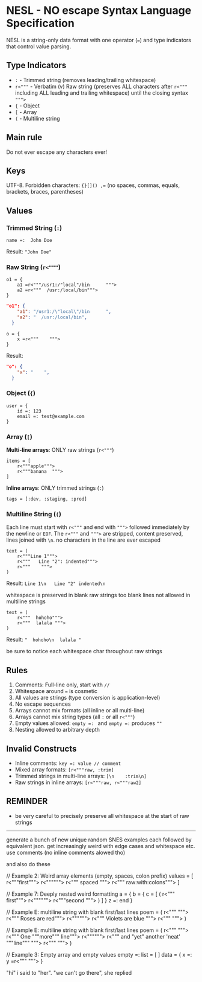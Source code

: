 # NESL - NO escape Syntax Language Specification

NESL is a string-only data format with one operator (`=`) and type indicators that control value parsing.

## Type Indicators

- `:` - Trimmed string (removes leading/trailing whitespace)
- `r<"""` - Verbatim (v) Raw string (preserves ALL characters after `r<"""` including ALL leading and trailing whitespace) until the closing syntax `""">`
- `{` - Object
- `[` - Array
- `(` - Multiline string

## Main rule 

Do not ever escape any characters ever!

## Keys

UTF-8. Forbidden characters: `{}[]() ,=` (no spaces, commas, equals, brackets, braces, parentheses)

## Values

### Trimmed String (`:`)
```
name =:  John Doe   
```
Result: `"John Doe"`

### Raw String (`r<"""`)
```
o1 = {
    a1 =r<"""/usr1:/"local"/bin      """>
    a2 =r<"""  /usr:/local/bin""">
} 
```

```json
"o1": {
    "a1": "/usr1:/\"local\"/bin      ",
    "a2": "  /usr:/local/bin",
  }
```
```
o = {
    x =r<"""    """>
} 
```
Result: 
```json
"o": {
    "x": "    ",
  }
```

### Object (`{`)
```
user = {
    id =: 123
    email =: test@example.com
}
```

### Array (`[`)

**Multi-line arrays**: ONLY raw strings (`r<"""`)
```
items = [
    r<"""apple""">
    r<"""banana  """>
]
```

**Inline arrays**: ONLY trimmed strings (`:`)
```
tags = [:dev, :staging, :prod]
```

### Multiline String (`(`)
Each line must start with `r<"""` and end with `""">` followed immediately by the newline or `EOF`. The `r<"""` and `""">` are stripped, content preserved, lines joined with `\n`.  no characters in the line are ever escaped
```
text = (
    r<"""Line 1""">
    r<"""   Line "2": indented""">
    r<"""    """>
)
```
Result: `Line 1\n   Line "2" indented\n    `

whitespace is preserved in blank raw strings too
blank lines not allowed in multiline strings

```
text = (
    r<"""  hohoho""">
    r<"""  lalala """>
)
```
Result: `"  hohoho\n  lalala "`

be sure to notice each whitespace char throughout raw strings


## Rules

1. Comments: Full-line only, start with `//`
2. Whitespace around `=` is cosmetic
3. All values are strings (type conversion is application-level)
4. No escape sequences
5. Arrays cannot mix formats (all inline or all multi-line)
6. Arrays cannot mix string types (all `:` or all `r<"""`)
7. Empty values allowed: `empty =: ` and `empty =:` produces `""` 
8. Nesting allowed to arbitrary depth

## Invalid Constructs

- Inline comments: `key =: value // comment`
- Mixed array formats: `[r<"""raw, :trim]`
- Trimmed strings in multi-line arrays: `[\n    :trim\n]`
- Raw strings in inline arrays: `[r<"""raw, r<"""raw2]`

## REMINDER

- be very careful to precisely preserve all whitespace at the start of raw strings
------------------

generate a bunch of new unique random SNES examples each followed by equivalent json.  get increasingly weird with edge cases and whitespace etc.  use comments (no inline comments alowed tho)


and also  do these



// Example 2: Weird array elements (empty, spaces, colon prefix)
values = [
    r<"""first""">
    r<"""""">
    r<"""   spaced   """>
    r<"""   raw:with:colons""">
]




// Example 7: Deeply nested weird formatting
a = {
    b = {
        c = [
            (
                r<""" first""">
                r<"""""">
                r<"""second  """>
            )
        ]
    }
    z =: end
}

// Example E: multiline string with blank first/last lines
poem = (
    r<"""  """>
    r<""" Roses are red""">
    r<"""""">
    r<""" Violets are blue  """>
    r<"""  """>
)

// Example E: multiline string with blank first/last lines
poem = (
    r<"""  """>
    r<""" One """more""" line""">
    r<"""""">
    r<""" and  "yet" another 'neat' """line"""  """>
    r<"""  """>
)


// Example 3: Empty array and empty values
empty =:
list = [ ]
data = {
    x =:
    y =r<"""  """>
}


"hi" i said to "her". "we can't go there", she replied